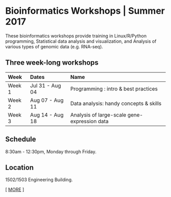 # Bioinformatics Workshops | Summer 2017
These bioinformatics workshops provide training in Linux/R/Python programming, Statistical data analysis and visualization, and Analysis of various types of genomic data (e.g. RNA-seq).

## Three week-long workshops
Week | Dates | Name
:------ | :------ | :------
Week 1 | Jul 31 - Aug 04 | Programming : intro & best practices
Week 2 | Aug 07 - Aug 11 | Data analysis: handy concepts & skills
Week 3 | Aug 14 - Aug 18 | Analysis of large-scale gene-expression data

## Schedule
8:30am - 12:30pm, Monday through Friday.

## Location
1502/1503 Engineering Building.

\[ [MORE](https://cmse.msu.edu/news-events/events/summer-2017-bioinformatics-workshops-at-msu/) ]
